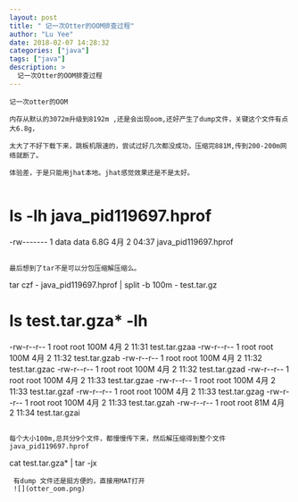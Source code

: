 ```yaml
---
layout: post
title: " 记一次Otter的OOM排查过程"
author: "Lu Yee"
date: 2018-02-07 14:28:32
categories: ["java"]
tags: ["java"]
description: >
  记一次Otter的OOM排查过程
---
```


```
记一次otter的OOM

内存从默认的3072m升级到8192m ,还是会出现oom,还好产生了dump文件，关键这个文件有点大6.8g，

太大了不好下载下来，跳板机限速的，尝试过好几次都没成功，压缩完881M,传到200-200m网络就断了。

体验差，于是只能用jhat本地。jhat感觉效果还是不是太好。


```
# ls -lh  java_pid119697.hprof
-rw------- 1 data data 6.8G 4月   2 04:37 java_pid119697.hprof
```

最后想到了tar不是可以分包压缩解压缩么。

```
tar czf - java_pid119697.hprof  | split -b 100m  - test.tar.gz
# ls test.tar.gza* -lh
-rw-r--r-- 1 root root 100M 4月   2 11:31 test.tar.gzaa
-rw-r--r-- 1 root root 100M 4月   2 11:32 test.tar.gzab
-rw-r--r-- 1 root root 100M 4月   2 11:32 test.tar.gzac
-rw-r--r-- 1 root root 100M 4月   2 11:32 test.tar.gzad
-rw-r--r-- 1 root root 100M 4月   2 11:33 test.tar.gzae
-rw-r--r-- 1 root root 100M 4月   2 11:33 test.tar.gzaf
-rw-r--r-- 1 root root 100M 4月   2 11:33 test.tar.gzag
-rw-r--r-- 1 root root 100M 4月   2 11:33 test.tar.gzah
-rw-r--r-- 1 root root  81M 4月   2 11:34 test.tar.gzai
```

每个大小100m,总共分9个文件，都慢慢传下来，然后解压缩得到整个文件java_pid119697.hprof

```
cat test.tar.gza* | tar -jx
```
 有dump 文件还是挺方便的，直接用MAT打开
 ![](otter_oom.png)
